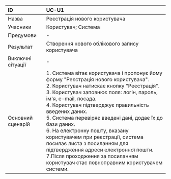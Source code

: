 | ID  | UC-U1  |
|:---|:---|
|Назва   |Реєстрація нового користувача   |
|Учасники   |Користувач; Система   |
|Предумови   |  - |
|Результат|Створення нового облікового запису користувача|
|Виключні сітуації|-|
|Основний сценарій|1. Система вітає користувача і пропонує йому форму "Реєстрація нового користувача".<br>2. Користувач натискає кнопку "Реєстрація".<br>3. Користувач заповнює поля: логін, пароль, ім'я, e-mail, посада.<br>4. Користувач підтверджує правильність введених даних.<br>5. Система перевіряє введені дані, додає їх до бази даних.<br>6. На електронну пошту, вказану користувачем при реєстрації, система посилає листа з посиланням для підтвердження адреси електронної пошти.<br>7.Після проходження за посиланням користувач стає повноправним користувачем системи.
